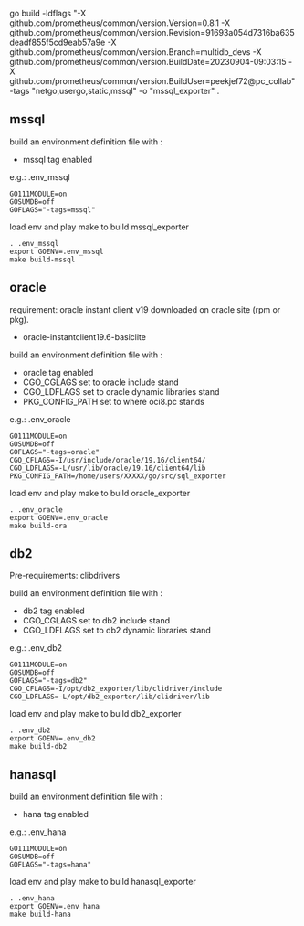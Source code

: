 go build -ldflags "-X github.com/prometheus/common/version.Version=0.8.1 -X github.com/prometheus/common/version.Revision=91693a054d7316ba635deadf855f5cd9eab57a9e -X github.com/prometheus/common/version.Branch=multidb_devs -X github.com/prometheus/common/version.BuildDate=20230904-09:03:15 -X github.com/prometheus/common/version.BuildUser=peekjef72@pc_collab"  -tags "netgo,usergo,static,mssql" -o "mssql_exporter" .


## mssql

build an environment definition file with :
- mssql tag enabled

e.g.: .env_mssql

```shell
GO111MODULE=on
GOSUMDB=off
GOFLAGS="-tags=mssql"

```

load env and play make to build mssql_exporter

```shell
. .env_mssql
export GOENV=.env_mssql
make build-mssql
```

## oracle

requirement:
oracle instant client v19 downloaded on oracle site (rpm or pkg).
- oracle-instantclient19.6-basiclite

build an environment definition file with :
- oracle tag enabled
- CGO_CGLAGS set to oracle include stand
- CGO_LDFLAGS set to oracle dynamic libraries stand
- PKG_CONFIG_PATH set to where oci8.pc stands

e.g.: .env_oracle

```shell
GO111MODULE=on
GOSUMDB=off
GOFLAGS="-tags=oracle"
CGO_CFLAGS=-I/usr/include/oracle/19.16/client64/
CGO_LDFLAGS=-L/usr/lib/oracle/19.16/client64/lib
PKG_CONFIG_PATH=/home/users/XXXXX/go/src/sql_exporter
```

load env and play make to build oracle_exporter

```shell
. .env_oracle
export GOENV=.env_oracle
make build-ora
```

## db2

Pre-requirements: clibdrivers

build an environment definition file with :
- db2 tag enabled
- CGO_CGLAGS set to db2 include stand
- CGO_LDFLAGS set to db2 dynamic libraries stand

e.g.: .env_db2

```shell
GO111MODULE=on
GOSUMDB=off
GOFLAGS="-tags=db2"
CGO_CFLAGS=-I/opt/db2_exporter/lib/clidriver/include
CGO_LDFLAGS=-L/opt/db2_exporter/lib/clidriver/lib

```

load env and play make to build db2_exporter

```shell
. .env_db2
export GOENV=.env_db2
make build-db2
```

## hanasql

build an environment definition file with :
- hana tag enabled

e.g.: .env_hana

```shell
GO111MODULE=on
GOSUMDB=off
GOFLAGS="-tags=hana"

```

load env and play make to build hanasql_exporter

```shell
. .env_hana
export GOENV=.env_hana
make build-hana
```



